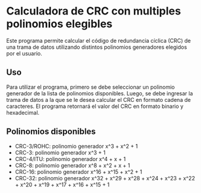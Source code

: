 # Calculadora de CRC con multiples polinomios elegibles
Este programa permite calcular el código de redundancia cíclica (CRC) de una trama de datos utilizando distintos polinomios generadores elegidos por el usuario.

## Uso
Para utilizar el programa, primero se debe seleccionar un polinomio generador de la lista de polinomios disponibles. Luego, se debe ingresar la trama de datos a la que se le desea calcular el CRC en formato cadena de caracteres. El programa retornará el valor del CRC en formato binario y hexadecimal.

## Polinomios disponibles
- CRC-3/ROHC: polinomio generador x^3 + x^2 + 1
- CRC-3: polinomio generador x^3 + 1
- CRC-4/ITU: polinomio generador x^4 + x + 1
- CRC-8: polinomio generador x^8 + x^2 + x + 1
- CRC-16: polinomio generador x^16 + x^15 + x^2 + 1
- CRC-32: polinomio generador x^32 + x^29 + x^28 + x^24 + x^23 + x^22 + x^20 + x^19 + x^17 + x^16 + x^15 + 1
